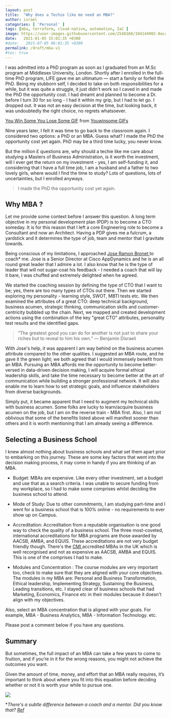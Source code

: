 ```yaml
---
layout: post
title:  "Why does a Techie like me need an MBA?"
author: israel
categories: [ 'Personal' ]
tags: [mba, terraform, cloud-native, automation, IaC ]
image: https://user-images.githubusercontent.com/2548160/104144902-0acc0800-53bd-11eb-9726-51c18c03f9be.jpg
date:   2021-01-05 15:01:35 +0300
#date:   2021-07-05 06:01:35 +0300
permalink: /draft/mba-v1
#toc: true
---
```


I was admitted into a PhD program as soon as I graduated from an M.Sc program at Middlesex University, London. Shortly after I enrolled in the full-time PhD program, LIFE gave me an ultimatum — start a family or forfeit the PhD. Being my stubborn self, I decided to take on both responsibilities for a while, but it was quite a struggle, it just didn't work so I caved in and made the PhD the opportunity cost. I had dreamt and planned to become a Dr. before I turn 30 for so long - I had it within my grip, but I had to let go. I dropped out. It was not an easy decision at the time, but looking back, it was undoubtedly the right choice, no regrets whatsoever.

<div class="tenor-gif-embed" data-postid="15727599" data-share-method="host" data-width="100%" data-aspect-ratio="1.908045977011494"><a href="https://tenor.com/view/you-win-some-you-lose-some-movie-pops-john-witherspoon-gif-15727599">You Win Some You Lose Some GIF</a> from <a href="https://tenor.com/search/youwinsome-gifs">Youwinsome GIFs</a></div><script type="text/javascript" async src="https://tenor.com/embed.js"></script>

Nine years later, I felt it was time to go back to the classroom again. I considered two options: a PhD or an MBA. Guess what? I made the PhD the opportunity cost yet again. PhD may be a third time lucky, you never know.

But the million £ questions are, why should a techie like me care about studying a Masters of Business Administration, is it worth the investment, will I ever get the return on my investment - yes, I am self-funding it, and considering that I have a full time job, I am a husband and a father to two lovely girls, where would I find the time to study?  Lots of questions, lots of uncertainties, but I enrolled anyways. 

> I made the PhD the opportunity cost yet again.

## Why MBA ? 

Let me provide some context before I answer this question. A long term objective in my personal development plan (PDP) is to become a CTO someday. It is for this reason that I left a core Engineering role to become a Consultant and now an Architect. Having a PDP gives me a fulcrum, a yardstick and it determines the type of job, team and mentor that I gravitate towards.

Being conscious of my limitations, I approached <a href="https://uk.linkedin.com/in/jrbronet" target="_blank"> Jose Ramon Bronet </a> to coach* me. Jose is a Senior Director at Cisco AppDynamics and he is an all round great leader that I admire a lot. I also know that he is the type of leader that will not sugar-coat his feedback - I needed a coach that will lay it bare, I was chuffed and extremely delighted when he agreed.  

We started the coaching session by defining the type of CTO that I want to be; yes, there are too many types of CTOs out there. Then we started exploring my personality - learning style, SWOT, MBTI tests etc. We then examined the attributes of a great CTO:  deep technical background, business acumen, strategic thinking, communication skills and customer-centricity bubbled up the chain. Next, we mapped and created development actions using the combination of the key "great CTO" attributes, personality test results and the identified gaps.

> “The greatest good you can do for another is not just to share your riches but to reveal to him his own.” — Benjamin Disraeli

With Jose's help, it was apparent I am way behind on the business acumen attribute compared to the other qualities. I suggested an MBA route, and he gave it the green light; we both agreed that I would immensely benefit from an MBA. Pursuing an MBA affords me the opportunity to become better-versed in data-driven decision making, I will acquire formal ethical leadership skills, and take the time necessary to become better at the art of communication while building a stronger professional network. It will also enable me to learn how to set strategic goals, and influence stakeholders from diverse backgrounds.

Simply put, it became apparent that I need to augment my technical skills with business acumen. Some folks are lucky to learn/acquire business acumen on the job, but I am on the reverse train - MBA first. Also, I am not oblivious that some of the benefits listed above will manifest sooner than others and it is worth mentioning that I am already seeing a difference.  
## Selecting a Business School 

I knew almost nothing about business schools and what set them apart prior to embarking on this journey.
These are some key factors that went into the decision making process, it may come in handy if you are thinking of an MBA.

- Budget: MBAs are expensive. Like every other investment, set a budget and use that as a search criteria. I was unable to secure funding from my workplace, so I had to make some comprises whilst deciding the business school to attend.

- Mode of Study: Due to other commitments, I am studying part-time and I went for a business school that is 100% online - no requirements to ever show up on Campus. 

- Accreditation:  Accreditation from a reputable organisation is one good way to check the quality of a business school. The three most-coveted, international accreditations for MBA programs are those awarded by AACSB, AMBA, and EQUIS. These accreditations are not very budget friendly though. There's the <a href="https://www.managers.org.uk/" target="_blank"> CMI </a> accredited MBAs in the UK which is well recorgnised and not as expensive as AACSB, AMBA and EQUIS. This is one of the comprises I had to make. 

- Modules and Concentration : The course modules are very important too, check to make sure that they are aligned with your core objectives. The modules in my MBA are:  Personal and Business Transformation, Ethical leadership, Implementing Strategy, Sustaining the Business, Leading transitions, etc. I stayed clear of business schools that had Marketing, Economics, Finance etc in their modules because it doesn't align with my objectives.  

Also, select an MBA concentration that is aligned with your goals. For example, MBA - Business Analytics, MBA - Information Technology. etc.

Please post a comment below if you have any questions.
## Summary 

But sometimes, the full impact of an MBA can take a few years to come to fruition, and if you’re in it for the wrong reasons, you might not achieve the outcomes you want.

Given the amount of time, money, and effort that an MBA really requires, it’s important to think about where you fit into this equation before deciding whether or not it is worth your while to pursue one.

<p class="aligncenter">
<img class="lazyimg" src="https://user-images.githubusercontent.com/2548160/104249530-87192680-5463-11eb-9722-7660e0483df5.jpg"/> 
<br>
</p>


*_There's a subtle difference between a coach and a mentor. Did you know that?  <a href="https://www.kent.edu/yourtrainingpartner/know-difference-between-coaching-and-mentoring#:~:text=Coaching%20is%20more%20performance%20driven,holistic%20approach%20to%20career%20development." target="_blank"> Ref_</a>

